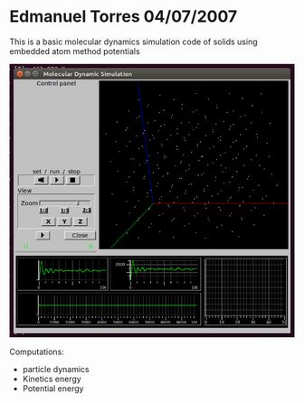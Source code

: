 # Edmanuel Torres 04/07/2007

This is a basic molecular dynamics simulation code
of solids using embedded atom method potentials

<img src="https://github.com/eetorres/mdsolid/blob/master/screenshot.png?raw=true" alt="Main GUI"> 


Computations:
- particle dynamics
- Kinetics energy
- Potential energy

